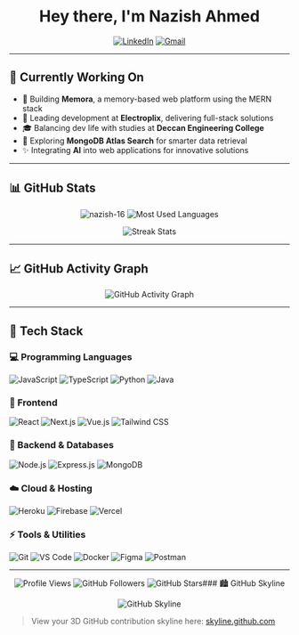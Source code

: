 <h1 align="center">Hey there, I'm Nazish Ahmed</h1>

<p align="center">
  <a href="https://www.linkedin.com/in/realnazish/"><img src="https://img.shields.io/badge/-nazish16-blue?style=flat&logo=Linkedin&logoColor=white" alt="LinkedIn"></a>
  <a href="mailto:realnazishahmed@gmail.com"><img src="https://img.shields.io/badge/-realnazishahmed@gmail.com-D14836?style=flat&logo=Gmail&logoColor=white" alt="Gmail"></a>
</p>

---

## 🔧 Currently Working On
- 🚀 Building **Memora**, a memory-based web platform using the MERN stack
- 🤝 Leading development at **Electroplix**, delivering full-stack solutions
- 🎓 Balancing dev life with studies at **Deccan Engineering College**
- 🧪 Exploring **MongoDB Atlas Search** for smarter data retrieval
- ✨ Integrating **AI** into web applications for innovative solutions

---

## 📊 GitHub Stats
<p align="center">
  <img src="https://github-readme-stats.vercel.app/api?username=nazish-16&show_icons=true&theme=dark&title_color=FF4136&icon_color=FF4136&text_color=ffffff&bg_color=1A1A1A" alt="nazish-16" />
  <img src="https://github-readme-stats.vercel.app/api/top-langs?username=nazish-16&show_icons=true&theme=dark&layout=compact&title_color=FF4136&text_color=ffffff&bg_color=1A1A1A" alt="Most Used Languages" />
</p>

<p align="center">
  <img src="https://github-readme-streak-stats.herokuapp.com/?user=nazish-16&theme=dark&background=1A1A1A&ring=FF4136&fire=FF4136&currStreakLabel=ffffff&sideLabels=ffffff&dates=ffffff" alt="Streak Stats" />
</p>

---

## 📈 GitHub Activity Graph
<p align="center">
  <img src="https://github-readme-activity-graph.vercel.app/graph?username=nazish-16&bg_color=1A1A1A&color=ffffff&line=FF4136&point=FF4136&area=true&hide_border=true" alt="GitHub Activity Graph" />
</p>

---

## 🚀 Tech Stack

### 💻 Programming Languages
![JavaScript](https://img.shields.io/badge/-JavaScript-yellow?style=for-the-badge&logo=javascript&logoColor=white)
![TypeScript](https://img.shields.io/badge/-TypeScript-blue?style=for-the-badge&logo=typescript&logoColor=white)
![Python](https://img.shields.io/badge/-Python-blue?style=for-the-badge&logo=python&logoColor=white)
![Java](https://img.shields.io/badge/-Java-red?style=for-the-badge&logo=java&logoColor=white)

### 🎨 Frontend
![React](https://img.shields.io/badge/-React-black?style=for-the-badge&logo=react&logoColor=61DAFB)
![Next.js](https://img.shields.io/badge/-Next.js-black?style=for-the-badge&logo=next.js&logoColor=white)
![Vue.js](https://img.shields.io/badge/-Vue.js-green?style=for-the-badge&logo=vue.js&logoColor=white)
![Tailwind CSS](https://img.shields.io/badge/-Tailwind%20CSS-38B2AC?style=for-the-badge&logo=tailwind-css&logoColor=white)

### 💾 Backend & Databases
![Node.js](https://img.shields.io/badge/-Node.js-green?style=for-the-badge&logo=node.js&logoColor=white)
![Express.js](https://img.shields.io/badge/-Express.js-black?style=for-the-badge&logo=express&logoColor=white)
![MongoDB](https://img.shields.io/badge/-MongoDB-green?style=for-the-badge&logo=mongodb&logoColor=white)

### ☁️ Cloud & Hosting
![Heroku](https://img.shields.io/badge/-Heroku-purple?style=for-the-badge&logo=heroku&logoColor=white)
![Firebase](https://img.shields.io/badge/-Firebase-yellow?style=for-the-badge&logo=firebase&logoColor=white)
![Vercel](https://img.shields.io/badge/-Vercel-black?style=for-the-badge&logo=vercel&logoColor=white)

### ⚡ Tools & Utilities
![Git](https://img.shields.io/badge/-Git-red?style=for-the-badge&logo=git&logoColor=white)
![VS Code](https://img.shields.io/badge/-VS%20Code-blue?style=for-the-badge&logo=visual-studio-code&logoColor=white)
![Docker](https://img.shields.io/badge/-Docker-blue?style=for-the-badge&logo=docker&logoColor=white)
![Figma](https://img.shields.io/badge/-Figma-black?style=for-the-badge&logo=figma&logoColor=white)
![Postman](https://img.shields.io/badge/-Postman-orange?style=for-the-badge&logo=postman&logoColor=white)

---
<p align="center"> <!-- GitHub Profile Views Counter --> <img src="https://komarev.com/ghpvc/?username=nazish-16&color=FF4136&style=flat-square" alt="Profile Views" /> <!-- GitHub Followers --> <img src="https://img.shields.io/github/followers/nazish-16?label=Followers&style=flat-square&color=FF4136" alt="GitHub Followers" /> <!-- GitHub User Stars --> <img src="https://img.shields.io/github/stars/nazish-16?color=FF4136&style=flat-square" alt="GitHub Stars" />### 🏙️ GitHub Skyline

<p align="center">
  <img src="https://github.com/nazish-16/nazish-16/assets/12345678/your-skyline-screenshot.png" alt="GitHub Skyline" />
</p>

> View your 3D GitHub contribution skyline here: [skyline.github.com](https://skyline.github.com/nazish-16)

 
